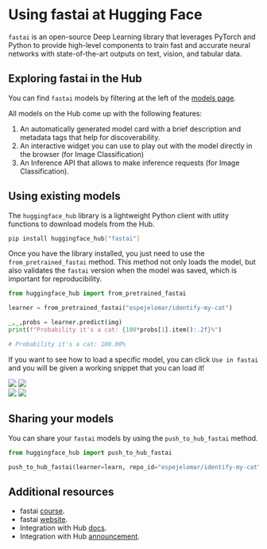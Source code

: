 # Using fastai at Hugging Face

`fastai` is an open-source Deep Learning library that leverages PyTorch and Python to provide high-level components to train fast and accurate neural networks with state-of-the-art outputs on text, vision, and tabular data. 

## Exploring fastai in the Hub

You can find `fastai` models by filtering at the left of the [models page](https://huggingface.co/models?library=fastai&sort=downloads).

All models on the Hub come up with the following features:
1. An automatically generated model card with a brief description and metadata tags that help for discoverability.
2. An interactive widget you can use to play out with the model directly in the browser (for Image Classification)
3. An Inference API that allows to make inference requests (for Image Classification).


## Using existing models

The `huggingface_hub` library is a lightweight Python client with utlity functions to download models from the Hub.

```bash
pip install huggingface_hub["fastai"]
```

Once you have the library installed, you just need to use the `from_pretrained_fastai` method. This method not only loads the model, but also validates the `fastai` version when the model was saved, which is important for reproducibility.

```py
from huggingface_hub import from_pretrained_fastai

learner = from_pretrained_fastai("espejelomar/identify-my-cat")

_,_,probs = learner.predict(img)
print(f"Probability it's a cat: {100*probs[1].item():.2f}%")

# Probability it's a cat: 100.00%
```


If you want to see how to load a specific model, you can click `Use in fastai` and you will be given a working snippet that you can load it! 

<div class="flex justify-center">
<img class="block dark:hidden" src="https://huggingface.co/datasets/huggingface/documentation-images/resolve/main/hub/libraries-fastai_snippet1.png"/>
<img class="hidden dark:block" src="https://huggingface.co/datasets/huggingface/documentation-images/resolve/main/hub/libraries-fastai_snippet1-dark.png"/>
</div>
<div class="flex justify-center">
<img class="block dark:hidden" src="https://huggingface.co/datasets/huggingface/documentation-images/resolve/main/hub/libraries-fastai_snippet2.png"/>
<img class="hidden dark:block" src="https://huggingface.co/datasets/huggingface/documentation-images/resolve/main/hub/libraries-fastai_snippet2-dark.png"/>
</div>

## Sharing your models

You can share your `fastai` models by using the `push_to_hub_fastai` method.

```py
from huggingface_hub import push_to_hub_fastai

push_to_hub_fastai(learner=learn, repo_id="espejelomar/identify-my-cat")
```


## Additional resources

* fastai [course](https://course.fast.ai/).
* fastai [website](https://www.fast.ai/).
* Integration with Hub [docs](https://docs.fast.ai/huggingface.html).
* Integration with Hub [announcement](https://huggingface.co/blog/fastai).
